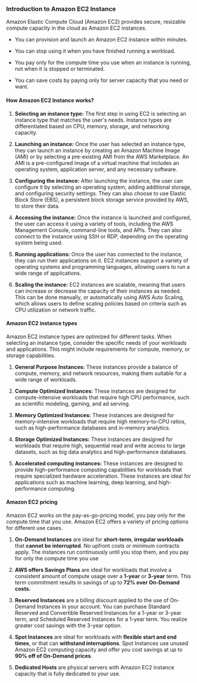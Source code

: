 ### Introduction to Amazon EC2 Instance

Amazon Elastic Compute Cloud (Amazon EC2) provides secure, resizable compute
capacity in the cloud as Amazon EC2 instances.

- You can provision and launch an Amazon EC2 instance within minutes.

- You can stop using it when you have finished running a workload. 

- You pay only for the compute time you use when an instance is running, not when it is stopped or terminated.

- You can save costs by paying only for server capacity that you need or want.

#### How Amazon EC2 Instance works?

1. **Selecting an instance type:** The first step in using EC2 is selecting an instance type that matches the user's needs. Instance types are differentiated based on CPU, memory, storage, and networking capacity.

2. **Launching an instance:** Once the user has selected an instance type, they can launch an instance by creating an Amazon Machine Image (AMI) or by selecting a pre-existing AMI from the AWS Marketplace. An AMI is a pre-configured image of a virtual machine that includes an operating system, application server, and any necessary software.

3. **Configuring the instance:** After launching the instance, the user can configure it by selecting an operating system, adding additional storage, and configuring security settings. They can also choose to use Elastic Block Store (EBS), a persistent block storage service provided by AWS, to store their data.

4. **Accessing the instance:** Once the instance is launched and configured, the user can access it using a variety of tools, including the AWS Management Console, command-line tools, and APIs. They can also connect to the instance using SSH or RDP, depending on the operating system being used.

5. **Running applications:** Once the user has connected to the instance, they can run their applications on it. EC2 instances support a variety of operating systems and programming languages, allowing users to run a wide range of applications.

6. **Scaling the instance:** EC2 instances are scalable, meaning that users can increase or decrease the capacity of their instances as needed. This can be done manually, or automatically using AWS Auto Scaling, which allows users to define scaling policies based on criteria such as CPU utilization or network traffic.

#### Amazon EC2 instance types

Amazon EC2 instance types are optimized for different tasks. When selecting an instance type, consider the specific needs of your workloads and applications. This might include requirements for compute, memory, or storage capabilities.

1. **General Purpose Instances:** These instances provide a balance of compute, memory, and network resources, making them suitable for a wide range of workloads.

2. **Compute Optimized Instances:** These instances are designed for compute-intensive workloads that require high CPU performance, such as scientific modeling, gaming, and ad serving.

3. **Memory Optimized Instances:** These instances are designed for memory-intensive workloads that require high memory-to-CPU ratios, such as high-performance databases and in-memory analytics.

4. **Storage Optimized Instances:** These instances are designed for workloads that require high, sequential read and write access to large datasets, such as big data analytics and high-performance databases.

5. **Accelerated computing instances:** These instances are designed to provide high-performance computing capabilities for workloads that require specialized hardware acceleration. These instances are ideal for applications such as machine learning, deep learning, and high-performance computing.

#### Amazon EC2 pricing

Amazon EC2 works on the pay-as-go-pricing model, you pay only for the compute time that you use. Amazon EC2 offers a variety of pricing options for different use cases.

1. **On-Demand Instances** are ideal for **short-term**, **irregular workloads** that **cannot be interrupted**. No upfront costs or minimum contracts apply. The instances run continuously until you stop them, and you pay for only the compute time you use

2. **AWS offers Savings Plans** are ideal for workloads that involve a consistent amount of compute usage over a **1-year** or **3-year** term. This term commitment results in savings of up to **72% over On-Demand costs.**

3. **Reserved Instances** are a billing discount applied to the use of On-Demand Instances in your account. You can purchase Standard Reserved and Convertible Reserved Instances for a 1-year or 3-year term, and Scheduled Reserved Instances for a 1-year term. You realize greater cost savings with the 3-year option.

4. **Spot Instances** are ideal for workloads with **flexible start and end times**, or that can **withstand interruptions**. Spot Instances use unused Amazon EC2 computing capacity and offer you cost savings at up to **90% off of On-Demand prices**.

5. **Dedicated Hosts** are physical servers with Amazon EC2 instance capacity that is fully dedicated to your use.
   
   
